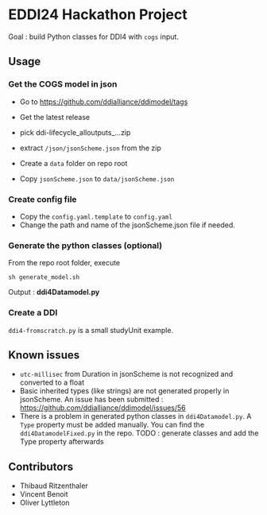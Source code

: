 # EDDI24  Hackathon Project

Goal : build Python classes for DDI4 with `cogs` input.

## Usage
### Get the COGS model in json
- Go to https://github.com/ddialliance/ddimodel/tags
- Get the latest release
- pick ddi-lifecycle_alloutputs_...zip
- extract `/json/jsonScheme.json` from the zip

-  Create a `data` folder on repo root
-  Copy `jsonScheme.json` to `data/jsonScheme.json` 
### Create config file
- Copy the `config.yaml.template` to `config.yaml`
- Change the path and name of the jsonScheme.json file if needed.
### Generate the python classes (optional)

From the repo root folder, execute 
```
sh generate_model.sh
```
Output : **ddi4Datamodel.py**

### Create a DDI
`ddi4-fromscratch.py` is a small studyUnit example.

## Known issues

- `utc-millisec` from Duration in jsonScheme is not recognized and converted to a float
- Basic inherited types (like strings) are not generated properly in jsonScheme. An issue has been submitted : https://github.com/ddialliance/ddimodel/issues/56
-  There is a problem in generated python classes in `ddi4Datamodel.py`. A `Type` property must be added manually. You can find the `ddi4DatamodelFixed.py` in the repo. TODO : generate classes and add the Type property afterwards

## Contributors
- Thibaud Ritzenthaler
- Vincent Benoit
- Oliver Lyttleton
